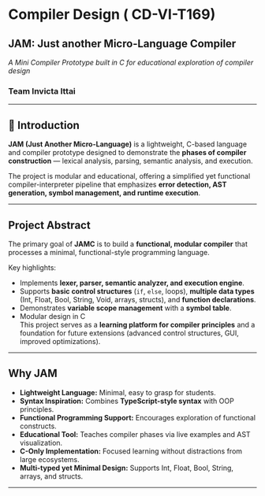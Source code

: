 # Compiler Design ( CD-VI-T169)
## JAM: Just another Micro-Language Compiler
*A Mini Compiler Prototype built in C for educational exploration of compiler design*
### Team Invicta Ittai

---

## 📖 Introduction  
**JAM (Just Another Micro-Language)** is a lightweight, C-based language and compiler prototype designed to demonstrate the **phases of compiler construction** — lexical analysis, parsing, semantic analysis, and execution.  

The project is modular and educational, offering a simplified yet functional compiler-interpreter pipeline that emphasizes **error detection, AST generation, symbol management, and runtime execution**.  

---

##  Project Abstract  
The primary goal of **JAMC** is to build a **functional, modular compiler** that processes a minimal, functional-style programming language.  

Key highlights:  
- Implements **lexer, parser, semantic analyzer, and execution engine**.  
- Supports **basic control structures** (`if`, `else`, loops), **multiple data types** (Int, Float, Bool, String, Void, arrays, structs), and **function declarations**.  
- Demonstrates **variable scope management** with a **symbol table**.  
- Modular design in C  
This project serves as a **learning platform for compiler principles** and a foundation for future extensions (advanced control structures, GUI, improved optimizations).  

---

##  Why JAM  

- **Lightweight Language:** Minimal, easy to grasp for students.  
- **Syntax Inspiration:** Combines **TypeScript-style syntax** with OOP principles.  
- **Functional Programming Support:** Encourages exploration of functional constructs.  
- **Educational Tool:** Teaches compiler phases via live examples and AST visualization.  
- **C-Only Implementation:** Focused learning without distractions from large ecosystems.  
- **Multi-typed yet Minimal Design:** Supports Int, Float, Bool, String, arrays, and structs.  

---
